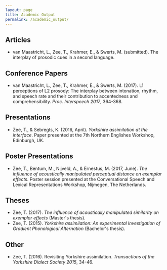 ```yaml
---
layout: page
title: Academic Output
permalink: /academic_output/
---
```


## Articles
- van Maastricht, L., Zee, T., Krahmer, E., & Swerts, M. (submitted). The interplay of prosodic cues in a second language.

## Conference Papers
- van Maastricht, L., Zee, T., Krahmer, E., & Swerts, M. (2017). L1 perceptions of L2 prosody: The interplay between intonation, rhythm, and speech rate and their contribution to accentedness and comprehensibility. *Proc. Interspeech 2017*, 364-368.

## Presentations
- Zee, T., & Sebregts, K. (2016, April). *Yorkshire assimilation at the interface*. Paper presented at the 7th Northern Englishes Workshop, Edinburgh, UK.

## Poster Presentations
- Zee, T., Bentum, M., Nijveld, A., & Ernestus, M. (2017, June). *The influence of acoustically manipulated perceptual distance on exemplar effects*. Poster session presented at the Conversational Speech and Lexical Representations Workshop, Nijmegen, The Netherlands.

## Theses
- Zee, T. (2017). *The influence of acoustically manipulated similarity on exemplar effects* (Master's thesis).
- Zee, T. (2015). *Yorkshire assimilation: An experimental Investigation of Gradient Phonological Alternation* (Bachelor's thesis).

## Other
- Zee, T. (2016). Revisiting Yorkshire assimilation. *Transactions of the Yorkshire Dialect Society 2015*, 34-46.

